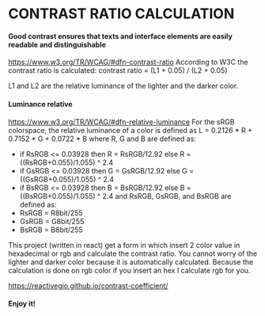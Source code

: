 # CONTRAST RATIO CALCULATION
#### Good contrast ensures that texts and interface elements are easily readable and distinguishable
https://www.w3.org/TR/WCAG/#dfn-contrast-ratio
According to W3C the contrast ratio is calculated:
contrast ratio = (L1 + 0.05) / (L2 + 0.05)

L1 and L2 are the relative luminance of the lighter and the darker color.
#### Luminance relative
https://www.w3.org/TR/WCAG/#dfn-relative-luminance
For the sRGB colorspace, the relative luminance of a color is defined as L = 0.2126 * R + 0.7152 * G + 0.0722 * B where R, G and B are defined as:
* if RsRGB <= 0.03928 then R = RsRGB/12.92 else R = ((RsRGB+0.055)/1.055) ^ 2.4
* if GsRGB <= 0.03928 then G = GsRGB/12.92 else G = ((GsRGB+0.055)/1.055) ^ 2.4
* if BsRGB <= 0.03928 then B = BsRGB/12.92 else B = ((BsRGB+0.055)/1.055) ^ 2.4
and RsRGB, GsRGB, and BsRGB are defined as:
* RsRGB = R8bit/255
* GsRGB = G8bit/255
* BsRGB = B8bit/255

This project (written in react) get a form in which insert 2 color value in hexadecimal or rgb and calculate the contrast ratio. You cannot worry of the lighter and darker color because it is automatically calculated. Because the calculation is done on rgb color if you insert an hex I calculate rgb for you.

https://reactivegio.github.io/contrast-coefficient/
#### Enjoy it!
